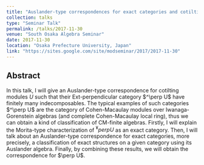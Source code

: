 ```yaml
---
title: "Auslander-type correspondences for exact categories and cotilting modules"
collection: talks
type: "Seminar Talk"
permalink: /talks/2017-11-30
venue: "South Osaka Algebra Seminar"
date: 2017-11-30
location: "Osaka Prefecture University, Japan"
link: "https://sites.google.com/site/modseminar/2017/2017-11-30"
---
```


## Abstract
In this talk, I will give an Auslander-type correspondence for cotilting modules $U$ such that their Ext-perpendicular category \$^\perp U\$ have finitely many indecomposables. The typical examples of such categories \$^\perp U\$ are the category of Cohen-Macaulay modules over Iwanaga-Gorenstein algebras (and complete Cohen-Macaulay local ring), thus we can obtain a kind of classification of CM-finite algebras. Firstly, I will explain the Morita-type characterization of $^¥perp U$ as an exact category. Then, I will talk about an Auslander-type correspondence for exact categories, more precisely, a classification of exact structures on a given category using its Auslander algebra. Finally, by combining these results, we will obtain the correspondence for \$\perp U\$.
